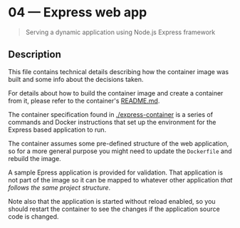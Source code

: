 # 04 &mdash; Express web app
> Serving a dynamic application using Node.js Express framework

## Description
This file contains technical details describing how the container image was built and some info about the decisions taken.

For details about how to build the container image and create a container from it, please refer to the container's [README.md](./express-container/README.md).

The container specification found in [./express-container](./express-container/) is a series of commands and Docker instructions that set up the environment for the Express based application to run.

The container assumes some pre-defined structure of the web application, so for a more general purpose you might need to update the `Dockerfile` and rebuild the image. 

A sample Epress application is provided for validation. That application is not part of the image so it can be mapped to whatever other application *that follows the same project structure*.

Note also that the application is started without reload enabled, so you should restart the container to see the changes if the application source code is changed.
